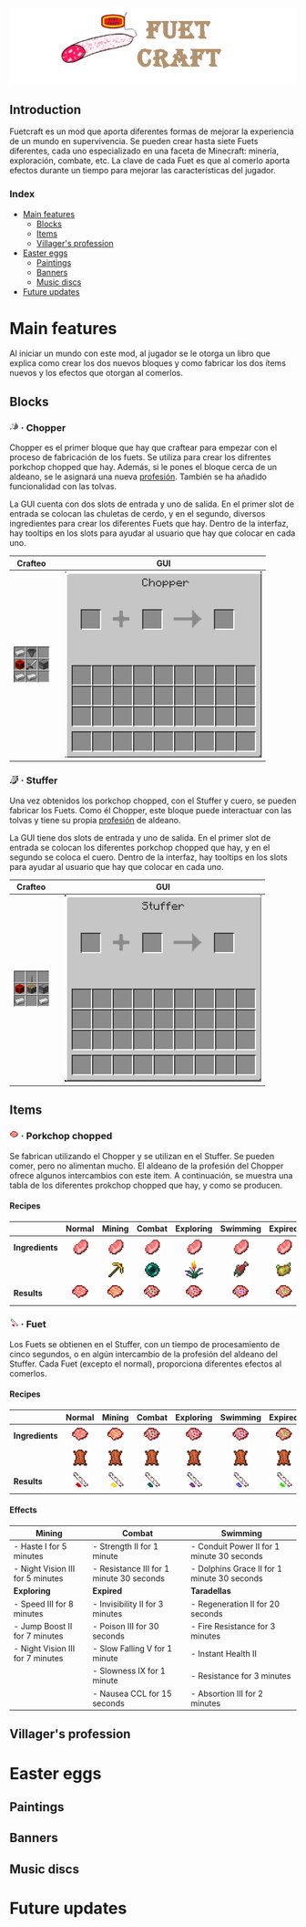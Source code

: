 ![logo](https://raw.githubusercontent.com/fuetland/fuetcraft/refs/heads/develop/src/main/resources/logo.png)

## Introduction <!-- omit in toc -->

Fuetcraft es un mod que aporta diferentes formas de mejorar la experiencia de un
 mundo en supervivencia. Se pueden crear hasta siete Fuets diferentes, cada uno
  especializado en una faceta de Minecraft: minería, exploración, combate, etc.
   La clave de cada Fuet es que al comerlo aporta efectos durante un tiempo para
   mejorar las características del jugador.

### Index <!-- omit in toc -->

- [Main features](#main-features)
  - [Blocks](#blocks)
  - [Items](#items)
  - [Villager's profession](#villagers-profession)
- [Easter eggs](#easter-eggs)
  - [Paintings](#paintings)
  - [Banners](#banners)
  - [Music discs](#music-discs)
- [Future updates](#future-updates)

# Main features

Al iniciar un mundo con este mod, al jugador se le otorga un libro que explica
 como crear los dos nuevos bloques y como fabricar los dos ítems nuevos y los
  efectos que otorgan al comerlos.

## Blocks

### ![chopper-icon](https://raw.githubusercontent.com/fuetland/fuetcraft/refs/heads/develop/src/main/resources/assets/fuetcraft/textures/block/choppericon.png) · Chopper <!-- omit in toc -->

Chopper es el primer bloque que hay que craftear para empezar con el proceso de
 fabricación de los fuets. Se utiliza para crear los difrentes
  porkchop chopped que hay. Además, si le pones el bloque cerca de un aldeano,
   se le asignará una nueva [profesión](#villagers-profession). También se ha
    añadido funcionalidad con las tolvas.

La GUI cuenta con dos slots de entrada y uno de salida. En el primer slot de entrada
 se colocan las chuletas de cerdo, y en el segundo, diversos ingredientes para
  crear los diferentes Fuets que hay. Dentro de la interfaz, hay tooltips en los
   slots para ayudar al usuario que hay que colocar en cada uno.

| Crafteo |   | GUI |
|:-------:|---|:---:|
|    ![chopper-craft](https://raw.githubusercontent.com/fuetland/fuetcraft/refs/heads/develop/src/main/resources/assets/fuetcraft/textures/screens/chopper-craft.png)    |   |  ![chopper-gui](https://raw.githubusercontent.com/fuetland/fuetcraft/refs/heads/develop/src/main/resources/assets/fuetcraft/textures/chopper-gui.png)  |

### ![stuffer-icon](https://raw.githubusercontent.com/fuetland/fuetcraft/refs/heads/develop/src/main/resources/assets/fuetcraft/textures/block/stuffericon.png) · Stuffer <!-- omit in toc -->

Una vez obtenidos los porkchop chopped, con el Stuffer y cuero, se pueden fabricar
 los Fuets. Como él Chopper, este bloque puede interactuar con las tolvas y tiene
  su propia [profesión](#villagers-profession) de aldeano.

La GUI tiene dos slots de entrada y uno de salida. En el primer slot de entrada
 se colocan los diferentes porkchop chopped que hay, y en el segundo se coloca el
  cuero. Dentro de la interfaz, hay tooltips en los slots para ayudar al usuario
   que hay que colocar en cada uno.

| Crafteo |   | GUI |
|:-------:|---|:---:|
|    ![stuffer-craft](https://raw.githubusercontent.com/fuetland/fuetcraft/refs/heads/develop/src/main/resources/assets/fuetcraft/textures/screens/stuffer-craft.png)    |   |  ![stuffer-gui](https://raw.githubusercontent.com/fuetland/fuetcraft/refs/heads/develop/src/main/resources/assets/fuetcraft/textures/stuffer-gui.png)  |

## Items

### ![prokchop-chopped-icon](https://raw.githubusercontent.com/fuetland/fuetcraft/refs/heads/develop/src/main/resources/assets/fuetcraft/textures/item/porkchop-chopped.png) · Porkchop chopped <!-- omit in toc -->

Se fabrican utilizando el Chopper y se utilizan en el Stuffer. Se pueden comer,
 pero no alimentan mucho. El aldeano de la profesión del Chopper ofrece algunos
  intercambios con este item. A continuación, se muestra una tabla de los diferentes
   prokchop chopped que hay, y como se producen.

#### Recipes <!-- omit in toc -->

|                 | Normal | Mining | Combat | Exploring | Swimming | Expired | Tarradellas |
|-----------------|:------:|:------:|:------:|:---------:|:--------:|:-------:|:-----------:|
| **Ingredients** |    ![porkchop](https://raw.githubusercontent.com/fuetland/fuetcraft/refs/heads/develop/src/main/resources/assets/fuetcraft/textures/screens/porkchop-32x32.png)   |    ![porkchop](https://raw.githubusercontent.com/fuetland/fuetcraft/refs/heads/develop/src/main/resources/assets/fuetcraft/textures/screens/porkchop-32x32.png)   |    ![porkchop](https://raw.githubusercontent.com/fuetland/fuetcraft/refs/heads/develop/src/main/resources/assets/fuetcraft/textures/screens/porkchop-32x32.png)   |     ![porkchop](https://raw.githubusercontent.com/fuetland/fuetcraft/refs/heads/develop/src/main/resources/assets/fuetcraft/textures/screens/porkchop-32x32.png)     |     ![porkchop](https://raw.githubusercontent.com/fuetland/fuetcraft/refs/heads/develop/src/main/resources/assets/fuetcraft/textures/screens/porkchop-32x32.png)    |    ![porkchop](https://raw.githubusercontent.com/fuetland/fuetcraft/refs/heads/develop/src/main/resources/assets/fuetcraft/textures/screens/porkchop-32x32.png)    |      ![porkchop](https://raw.githubusercontent.com/fuetland/fuetcraft/refs/heads/develop/src/main/resources/assets/fuetcraft/textures/screens/porkchop-32x32.png)      |
|                 |        |    ![golden-pickaxe-32x32](https://raw.githubusercontent.com/fuetland/fuetcraft/refs/heads/develop/src/main/resources/assets/fuetcraft/textures/screens/golden-pickaxe-32x32.png)   |    ![ender-pearl-32x32](https://raw.githubusercontent.com/fuetland/fuetcraft/refs/heads/develop/src/main/resources/assets/fuetcraft/textures/screens/ender-pearl-32x32.png)   |     ![torchflower-32x32](https://raw.githubusercontent.com/fuetland/fuetcraft/refs/heads/develop/src/main/resources/assets/fuetcraft/textures/screens/torchflower-32x32.png)     |     ![salmon-32x32](https://raw.githubusercontent.com/fuetland/fuetcraft/refs/heads/develop/src/main/resources/assets/fuetcraft/textures/screens/salmon-32x32.png)    |    ![poisonous-potato-32x32](https://raw.githubusercontent.com/fuetland/fuetcraft/refs/heads/develop/src/main/resources/assets/fuetcraft/textures/screens/poisonous-potato-32x32.png)    |      ![netherite-32x32](https://raw.githubusercontent.com/fuetland/fuetcraft/refs/heads/develop/src/main/resources/assets/fuetcraft/textures/screens/netherite-32x32.png)      |
|     **Results** |    ![porkchop-chopped-32x32](https://raw.githubusercontent.com/fuetland/fuetcraft/refs/heads/develop/src/main/resources/assets/fuetcraft/textures/screens/porkchop-chopped.png)   |    ![porkchop-chopped-mining-32x32](https://raw.githubusercontent.com/fuetland/fuetcraft/refs/heads/develop/src/main/resources/assets/fuetcraft/textures/screens/porkchop-chopped-mining-32x32.png)   |    ![porkchop-chopped-combat-32x32](https://raw.githubusercontent.com/fuetland/fuetcraft/refs/heads/develop/src/main/resources/assets/fuetcraft/textures/screens/porkchop-chopped-combat-32x32.png)   |     ![porkchop-chopped-exploring-32x32](https://raw.githubusercontent.com/fuetland/fuetcraft/refs/heads/develop/src/main/resources/assets/fuetcraft/textures/screens/porkchop-chopped-exploring-32x32.png)     |     ![porkchop-chopped-swimming-32x32](https://raw.githubusercontent.com/fuetland/fuetcraft/refs/heads/develop/src/main/resources/assets/fuetcraft/textures/screens/porkchop-chopped-swimming-32x32.png)    |    ![porkchop-chopped-expired-32x32](https://raw.githubusercontent.com/fuetland/fuetcraft/refs/heads/develop/src/main/resources/assets/fuetcraft/textures/screens/porkchop-chopped-expired-32x32.png)    |      ![porkchop-chopped-tarradellas-32x32](https://raw.githubusercontent.com/fuetland/fuetcraft/refs/heads/develop/src/main/resources/assets/fuetcraft/textures/screens/porkchop-chopped-tarradellas-32x32.png)      |

### ![fuet-icon](https://raw.githubusercontent.com/fuetland/fuetcraft/refs/heads/develop/src/main/resources/assets/fuetcraft/textures/item/fuet.png) · Fuet <!-- omit in toc -->

Los Fuets se obtienen en el Stuffer, con un tiempo de procesamiento de cinco
 segundos, o en algún intercambio de la profesión del aldeano del Stuffer. Cada
  Fuet (excepto el normal), proporciona diferentes efectos al comerlos.

#### Recipes <!-- omit in toc -->

|                 | Normal | Mining | Combat | Exploring | Swimming | Expired | Tarradellas |
|-----------------|:------:|:------:|:------:|:---------:|:--------:|:-------:|:-----------:|
| **Ingredients** |    ![porkchop-chopped-32x32](https://raw.githubusercontent.com/fuetland/fuetcraft/refs/heads/develop/src/main/resources/assets/fuetcraft/textures/screens/porkchop-chopped.png)   |    ![porkchop-chopped-mining-32x32](https://raw.githubusercontent.com/fuetland/fuetcraft/refs/heads/develop/src/main/resources/assets/fuetcraft/textures/screens/porkchop-chopped-mining-32x32.png)   |    ![porkchop-chopped-combat-32x32](https://raw.githubusercontent.com/fuetland/fuetcraft/refs/heads/develop/src/main/resources/assets/fuetcraft/textures/screens/porkchop-chopped-combat-32x32.png)   |     ![porkchop-chopped-exploring-32x32](https://raw.githubusercontent.com/fuetland/fuetcraft/refs/heads/develop/src/main/resources/assets/fuetcraft/textures/screens/porkchop-chopped-exploring-32x32.png)     |     ![porkchop-chopped-swimming-32x32](https://raw.githubusercontent.com/fuetland/fuetcraft/refs/heads/develop/src/main/resources/assets/fuetcraft/textures/screens/porkchop-chopped-swimming-32x32.png)    |    ![porkchop-chopped-expired-32x32](https://raw.githubusercontent.com/fuetland/fuetcraft/refs/heads/develop/src/main/resources/assets/fuetcraft/textures/screens/porkchop-chopped-expired-32x32.png)    |      ![porkchop-chopped-tarradellas-32x32](https://raw.githubusercontent.com/fuetland/fuetcraft/refs/heads/develop/src/main/resources/assets/fuetcraft/textures/screens/porkchop-chopped-tarradellas-32x32.png)      |
|                 |    ![leather](https://raw.githubusercontent.com/fuetland/fuetcraft/refs/heads/develop/src/main/resources/assets/fuetcraft/textures/screens/leather-32x32.png)   |    ![leather](https://raw.githubusercontent.com/fuetland/fuetcraft/refs/heads/develop/src/main/resources/assets/fuetcraft/textures/screens/leather-32x32.png)   |    ![leather](https://raw.githubusercontent.com/fuetland/fuetcraft/refs/heads/develop/src/main/resources/assets/fuetcraft/textures/screens/leather-32x32.png)   |     ![leather](https://raw.githubusercontent.com/fuetland/fuetcraft/refs/heads/develop/src/main/resources/assets/fuetcraft/textures/screens/leather-32x32.png)     |     ![leather](https://raw.githubusercontent.com/fuetland/fuetcraft/refs/heads/develop/src/main/resources/assets/fuetcraft/textures/screens/leather-32x32.png)    |    ![leather](https://raw.githubusercontent.com/fuetland/fuetcraft/refs/heads/develop/src/main/resources/assets/fuetcraft/textures/screens/leather-32x32.png)    |      ![leather](https://raw.githubusercontent.com/fuetland/fuetcraft/refs/heads/develop/src/main/resources/assets/fuetcraft/textures/screens/leather-32x32.png)      |
|     **Results** |    ![fuet-32x32](https://raw.githubusercontent.com/fuetland/fuetcraft/refs/heads/develop/src/main/resources/assets/fuetcraft/textures/screens/fuet-32x32.png)   |    ![fuet-mining-32x32](https://raw.githubusercontent.com/fuetland/fuetcraft/refs/heads/develop/src/main/resources/assets/fuetcraft/textures/screens/fuet-mining-32x32.png)   |    ![fuet-combat-32x32](https://raw.githubusercontent.com/fuetland/fuetcraft/refs/heads/develop/src/main/resources/assets/fuetcraft/textures/screens/fuet-combat-32x32.png)   |     ![fuet-exploring-32x32](https://raw.githubusercontent.com/fuetland/fuetcraft/refs/heads/develop/src/main/resources/assets/fuetcraft/textures/screens/fuet-exploring-32x32.png)     |     ![fuet-swimming-32x32](https://raw.githubusercontent.com/fuetland/fuetcraft/refs/heads/develop/src/main/resources/assets/fuetcraft/textures/screens/fuet-swimming-32x32.png)    |    ![fuet-expired-32x32](https://raw.githubusercontent.com/fuetland/fuetcraft/refs/heads/develop/src/main/resources/assets/fuetcraft/textures/screens/fuet-expired-32x32.png)    |      ![fuet-tarradellas-32x32](https://raw.githubusercontent.com/fuetland/fuetcraft/refs/heads/develop/src/main/resources/assets/fuetcraft/textures/screens/fuet-tarradellas-32x32.png)      |

#### Effects <!-- omit in toc -->

| **Mining**                       | **Combat**                               | **Swimming**                                |
|----------------------------------|------------------------------------------|---------------------------------------------|
| - Haste I for 5 minutes          | - Strength II for 1 minute               | - Conduit Power II for 1 minute 30 seconds  |
| - Night Vision III for 5 minutes | - Resistance III for 1 minute 30 seconds | - Dolphins Grace II for 1 minute 30 seconds |
| **Exploring**                    | **Expired**                              | **Taradellas**                              |
| - Speed III for 8 minutes        | - Invisibility II for 3 minutes          | - Regeneration II for 20 seconds            |
| - Jump Boost II for 7 minutes    | - Poison III for 30 seconds              | - Fire Resistance for 3 minutes             |
| - Night Vision III for 7 minutes | - Slow Falling V for 1 minute            | - Instant Health II                         |
|                                  | - Slowness IX for 1 minute               | - Resistance for 3 minutes                  |
|                                  | - Nausea CCL for 15 seconds              | - Absortion III for 2 minutes               |

## Villager's profession

# Easter eggs

## Paintings

## Banners

## Music discs

# Future updates
